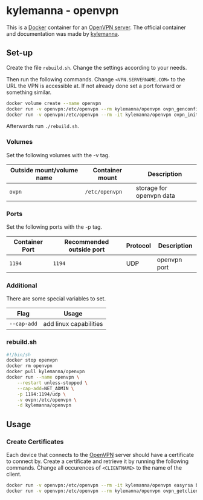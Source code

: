 # kylemanna - openvpn

This is a [Docker](/wiki/docker.md) container for an
[OpenVPN server](/wiki/openvpn.md).
The official container and documentation was made by
[kylemanna](https://hub.docker.com/r/kylemanna/openvpn).

## Set-up

Create the file `rebuild.sh`.
Change the settings according to your needs.

Then run the following commands.
Change `<VPN.SERVERNAME.COM>` to the URL the VPN is accessible at.
If not already done set a port forward or something similar.

```sh
docker volume create --name openvpn
docker run -v openvpn:/etc/openvpn --rm kylemanna/openvpn ovpn_genconfig -u udp://<VPN.SERVERNAME.COM>
docker run -v openvpn:/etc/openvpn --rm -it kylemanna/openvpn ovpn_initpki
```

Afterwards run `./rebuild.sh`.

### Volumes

Set the following volumes with the -v tag.

| Outside mount/volume name | Container mount | Description              |
| ------------------------- | --------------- | ------------------------ |
| `ovpn`                    | `/etc/openvpn`  | storage for openvpn data |

### Ports

Set the following ports with the -p tag.

| Container Port | Recommended outside port | Protocol | Description  |
| -------------- | ------------------------ | -------- | ------------ |
| `1194`         | `1194`                   | UDP      | openvpn port |

### Additional

There are some special variables to set.

| Flag        | Usage                  |
| ----------- | ---------------------- |
| `--cap-add` | add linux capabilities |

### rebuild.sh

```sh
#!/bin/sh
docker stop openvpn
docker rm openvpn
docker pull kylemanna/openvpn
docker run --name openvpn \
    --restart unless-stopped \
    --cap-add=NET_ADMIN \
    -p 1194:1194/udp \
    -v ovpn:/etc/openvpn \
    -d kylemanna/openvpn
```

## Usage

### Create Certificates

Each device that connects to the [OpenVPN](/wiki/openvpn.md) server should
have a certificate to connect by.
Create a certificate and retrieve it by running the following commands.
Change all occurences of `<CLIENTNAME>` to the name of the client.

```sh
docker run -v openvpn:/etc/openvpn --rm -it kylemanna/openvpn easyrsa build-client-full <CLIENTNAME> nopass
docker run -v openvpn:/etc/openvpn --rm kylemanna/openvpn ovpn_getclient <CLIENTNAME> > <CLIENTNAME>.ovpn
```
